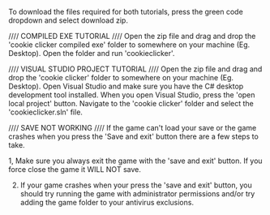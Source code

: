 To download the files required for both tutorials, press the green code dropdown and select download zip.

//// COMPILED EXE TUTORIAL ////
Open the zip file and drag and drop the 'cookie clicker compiled exe' folder to somewhere on your machine (Eg. Desktop). Open the folder and run 'cookieclicker'.

//// VISUAL STUDIO PROJECT TUTORIAL ////
Open the zip file and drag and drop the 'cookie clicker' folder to somewhere on your machine (Eg. Desktop). Open Visual Studio and make sure you have the C# desktop development tool installed. When you open Visual Studio, press the 'open local project' button. Navigate to the 'cookie clicker' folder and select the 'cookieclicker.sln' file.

//// SAVE NOT WORKING ////
If the game can't load your save or the game crashes when you press the 'Save and exit' button there are a few steps to take.

1, Make sure you always exit the game with the 'save and exit' button. If you force close the game it WILL NOT save.

2. If your game crashes when your press the 'save and exit' button, you should try running the game with administrator permissions and/or try adding the game folder to your antivirus exclusions.
